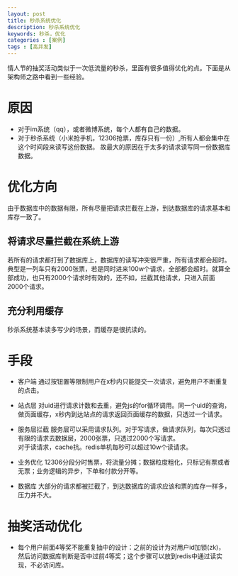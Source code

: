 ```yaml
---
layout: post
title: 秒杀系统优化
description: 秒杀系统优化
keywords: 秒杀，优化
categories : [案例]
tags : [高并发]
---
```


情人节的抽奖活动类似于一次低流量的秒杀，里面有很多值得优化的点。下面是从架构师之路中看到一些经验。

# 原因
- 对于im系统（qq），或者微博系统，每个人都有自己的数据。
- 对于秒杀系统（小米抢手机，12306抢票，库存只有一份）,所有人都会集中在这个时间段来读写这份数据。
 故最大的原因在于太多的请求读写同一份数据库数据。

# 优化方向
由于数据库中的数据有限，所有尽量把请求拦截在上游，到达数据库的请求基本和库存一致了。

## 将请求尽量拦截在系统上游
若所有的请求都打到了数据库上，数据库的读写冲突很严重，所有请求都会超时。典型是一列车只有2000张票，若是同时进来100w个请求，全部都会超时。就算全部成功，也只有2000个请求时有效的，还不如，拦截其他请求，只进入前面2000个请求。

## 充分利用缓存
秒杀系统基本读多写少的场景，而缓存是很抗读的。

# 手段
- 客户端
通过按钮置等限制用户在x秒内只能提交一次请求，避免用户不断重复的点击。

- 站点层
对uid进行请求计数和去重，避免js的for循环调用。同一个uid的查询，做页面缓存，x秒内到达站点的请求返回页面缓存的数据，只透过一个请求。

- 服务层拦截
服务层可以采用请求队列。对于写请求，做请求队列，每次只透过有限的请求去数据层，2000张票，只透过2000个写请求。  
对于读请求，cache抗。redis单机每秒可以超过10w个读请求。

- 业务优化
12306分段分时售票，将流量分摊；数据粒度粗化，只标记有票或者无票；业务逻辑的异步，下单和付款分开等。

- 数据库
大部分的请求都被拦截了，到达数据库的请求应该和票的库存一样多，压力并不大。


# 抽奖活动优化

- 每个用户前面4等奖不能重复抽中的设计：之前的设计为对用户id加锁(zk)，然后访问数据库判断是否中过前4等奖；这个步骤可以放到redis中通过读实现，不必访问库。




